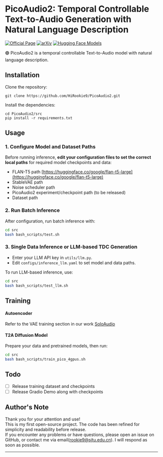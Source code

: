 # PicoAudio2: Temporal Controllable Text-to-Audio Generation with Natural Language Description
[![Official Page](https://img.shields.io/badge/Official%20Page-PicoAudio2-blue?logo=Github&style=flat-square)](https://hirookie9.github.io/PicoAudio2-Page/)
[![arXiv](https://img.shields.io/badge/arXiv-2509.00683-brightgreen.svg?style=flat-square)](https://arxiv.org/abs/2509.00683)
[![Hugging Face Models](https://img.shields.io/badge/%F0%9F%A4%97%20Hugging%20Face-Models-blue)](https://hirookie9.github.io/PicoAudio2-Page/)

🟣 PicoAudio2 is a temporal controllable Text-to-Audio model with natural language description.


## Installation

Clone the repository:
```
git clone https://github.com/HiRookie9/PicoAudio2.git
```
Install the dependencies:
```
cd PicoAudio2/src
pip install -r requirements.txt
```


## Usage

### 1. Configure Model and Dataset Paths

Before running inference, **edit your configuration files to set the correct local paths** for required model checkpoints and data:

- FLAN-T5 path [https://huggingface.co/google/flan-t5-large](https://huggingface.co/google/flan-t5-large)
- StableVAE path
- Noise scheduler path
- PicoAudio2 experiment/checkpoint path (to be released)
- Dataset path

### 2. Run Batch Inference

After configuration, run batch inference with:

```bash
cd src
bash bash_scripts/test.sh
```

### 3. Single Data Inference or LLM-based TDC Generation

- Enter your LLM API key in `utils/llm.py`.
- Edit `configs/inference_llm.yaml` to set model and data paths.

To run LLM-based inference, use:

```bash
cd src
bash bash_scripts/test_llm.sh
```

## Training

#### Autoencoder
Refer to the VAE training section in our work [SoloAudio](https://github.com/WangHelin1997/SoloAudio)

#### T2A Diffusion Model
Prepare your data and pretrained models, then run:

```bash
cd src
bash bash_scripts/train_pico_4gpus.sh
```

## Todo
- [ ]  Release training dataset and checkpoints
- [ ]  Release Gradio Demo along with checkpoints

## Author's Note

Thank you for your attention and use!  
This is my first open-source project. The code has been refined for simplicity and readability before release.  
If you encounter any problems or have questions, please open an issue on GitHub, or contact me via email(rookie9@sjtu.edu.cn). I will respond as soon as possible.

---


